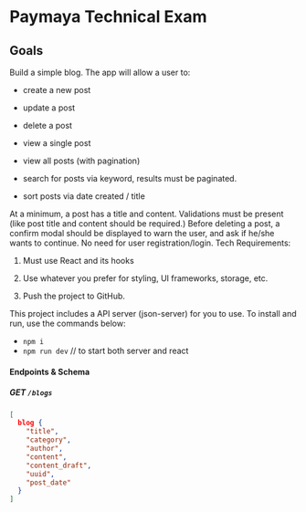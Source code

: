 # Paymaya Technical Exam

## Goals

Build a simple blog. The app will allow a user to:
- create a new post

- update a post

- delete a post

- view a single post

- view all posts (with pagination)

- search for posts via keyword, results must be paginated.

- sort posts via date created / title

At a minimum, a post has a title and content. 
Validations must be present (like post title and content should be required.)
Before deleting a post, a confirm modal should be displayed to warn the user, and ask if he/she wants to continue.
No need for user registration/login. 
Tech Requirements:
1. Must use React and its hooks

2. Use whatever you prefer for styling, UI frameworks, storage, etc. 

3. Push the project to GitHub.

This project includes a API server (json-server) for you to use. To install and run, use the commands below:

- `npm i`
- `npm run dev` // to start both server and react

#### Endpoints & Schema

##### GET `/blogs`

```JSON
[
  blog {
    "title",
    "category",
    "author",
    "content",
    "content_draft",
    "uuid",
    "post_date"
  }
]
```